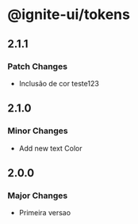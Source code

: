 # @ignite-ui/tokens

## 2.1.1

### Patch Changes

- Inclusão de cor teste123

## 2.1.0

### Minor Changes

- Add new text Color

## 2.0.0

### Major Changes

- Primeira versao
